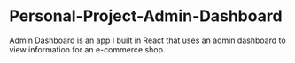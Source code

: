 # Personal-Project-Admin-Dashboard

Admin Dashboard is an app I built in React that uses an admin dashboard to view information for an e-commerce shop.
